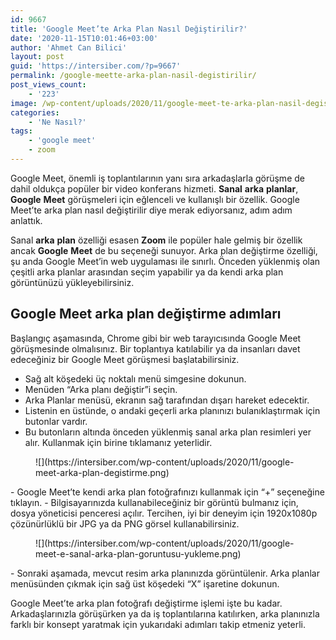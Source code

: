 ```yaml
---
id: 9667
title: 'Google Meet’te Arka Plan Nasıl Değiştirilir?'
date: '2020-11-15T10:01:46+03:00'
author: 'Ahmet Can Bilici'
layout: post
guid: 'https://intersiber.com/?p=9667'
permalink: /google-meette-arka-plan-nasil-degistirilir/
post_views_count:
    - '223'
image: /wp-content/uploads/2020/11/google-meet-te-arka-plan-nasil-degistirilir.png
categories:
    - 'Ne Nasıl?'
tags:
    - 'google meet'
    - zoom
---
```


Google Meet, önemli iş toplantılarının yanı sıra arkadaşlarla görüşme de dahil oldukça popüler bir video konferans hizmeti. **Sanal** **arka** **planlar**, **Google** **Meet** görüşmeleri için eğlenceli ve kullanışlı bir özellik. Google Meet’te arka plan nasıl değiştirilir diye merak ediyorsanız, adım adım anlattık.

Sanal **arka** **plan** özelliği esasen **Zoom** ile popüler hale gelmiş bir özellik ancak **Google** **Meet** de bu seçeneği sunuyor. Arka plan değiştirme özelliği, şu anda Google Meet’in web uygulaması ile sınırlı. Önceden yüklenmiş olan çeşitli arka planlar arasından seçim yapabilir ya da kendi arka plan görüntünüzü yükleyebilirsiniz.

## Google Meet arka plan değiştirme adımları

Başlangıç aşamasında, Chrome gibi bir web tarayıcısında Google Meet görüşmesinde olmalısınız. Bir toplantıya katılabilir ya da insanları davet edeceğiniz bir Google Meet görüşmesi başlatabilirsiniz.

- Sağ alt köşedeki üç noktalı menü simgesine dokunun.
- Menüden “Arka planı değiştir”i seçin.
- Arka Planlar menüsü, ekranın sağ tarafından dışarı hareket edecektir.
- Listenin en üstünde, o andaki geçerli arka planınızı bulanıklaştırmak için butonlar vardır.
- Bu butonların altında önceden yüklenmiş sanal arka plan resimleri yer alır. Kullanmak için birine tıklamanız yeterlidir.

<figure class="wp-block-image size-large">![](https://intersiber.com/wp-content/uploads/2020/11/google-meet-arka-plan-degistirme.png)</figure>- Google Meet’te kendi arka plan fotoğrafınızı kullanmak için “+” seçeneğine tıklayın.
- Bilgisayarınızda kullanabileceğiniz bir görüntü bulmanız için, dosya yöneticisi penceresi açılır. Tercihen, iyi bir deneyim için 1920x1080p çözünürlüklü bir JPG ya da PNG görsel kullanabilirsiniz.

<figure class="wp-block-image size-large">![](https://intersiber.com/wp-content/uploads/2020/11/google-meet-e-sanal-arka-plan-goruntusu-yukleme.png)</figure>- Sonraki aşamada, mevcut resim arka planınızda görüntülenir. Arka planlar menüsünden çıkmak için sağ üst köşedeki “X” işaretine dokunun.

Google Meet’te arka plan fotoğrafı değiştirme işlemi işte bu kadar. Arkadaşlarınızla görüşürken ya da iş toplantılarına katılırken, arka planınızla farklı bir konsept yaratmak için yukarıdaki adımları takip etmeniz yeterli.